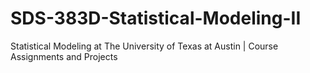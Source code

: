 # SDS-383D-Statistical-Modeling-II
Statistical Modeling at The University of Texas at Austin | Course Assignments and Projects
